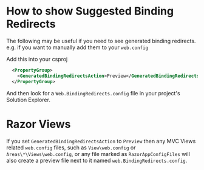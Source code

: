 # How to show Suggested Binding Redirects

The following may be useful if you need to see generated binding redirects.
e.g. if you want to manually add them to your `web.config`

Add this into your csproj
```xml
  <PropertyGroup>
    <GeneratedBindingRedirectsAction>Preview</GeneratedBindingRedirectsAction>
  </PropertyGroup>
```

And then look for a `Web.BindingRedirects.config` file in your project's Solution Explorer.

# Razor Views
If you set `GeneratedBindingRedirectsAction` to `Preview` then any MVC Views related `web.config` files, such as `View\web.config` or `Areas\*\Views\web.config`, or any file marked as `RazorAppConfigFiles` will also create a preview file next to it named `web.BindingRedirects.config`.

